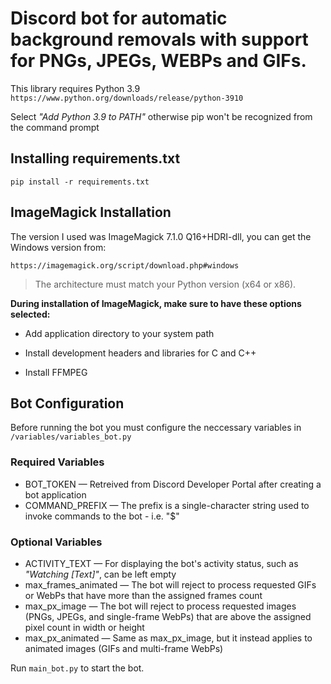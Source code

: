 # Discord bot for automatic background removals with support for PNGs, JPEGs, WEBPs and GIFs.




This library requires Python 3.9
`https://www.python.org/downloads/release/python-3910`

Select *"Add Python 3.9 to PATH"* otherwise pip won't be recognized from the command prompt




## Installing requirements.txt
```pip install -r requirements.txt```




## ImageMagick Installation
The version I used was ImageMagick 7.1.0 Q16+HDRI-dll, you can get the Windows version from:

`https://imagemagick.org/script/download.php#windows`

> The architecture must match your Python version (x64 or x86).




**During installation of ImageMagick, make sure to have these options selected:**

- Add application directory to your system path

- Install development headers and libraries for C and C++

- Install FFMPEG


## Bot Configuration
Before running the bot you must configure the neccessary variables in `/variables/variables_bot.py`
### Required Variables
- BOT_TOKEN — Retreived from Discord Developer Portal after creating a bot application
- COMMAND_PREFIX — The prefix is a single-character string used to invoke commands to the bot - i.e. "$"

### Optional Variables
- ACTIVITY_TEXT — For displaying the bot's activity status, such as *"Watching [Text]"*, can be left empty
- max_frames_animated — The bot will reject to process requested GIFs or WebPs that have more than the assigned frames count
- max_px_image — The bot will reject to process requested images (PNGs, JPEGs, and single-frame WebPs) that are above the assigned pixel count in width or height
- max_px_animated — Same as max_px_image, but it instead applies to animated images (GIFs and multi-frame WebPs)

Run `main_bot.py` to start the bot.
